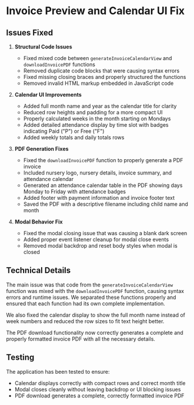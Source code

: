 # Invoice Preview and Calendar UI Fix

## Issues Fixed

1. **Structural Code Issues**
   - Fixed mixed code between `generateInvoiceCalendarView` and `downloadInvoicePDF` functions
   - Removed duplicate code blocks that were causing syntax errors
   - Fixed missing closing braces and properly structured the functions
   - Removed invalid HTML markup embedded in JavaScript code

2. **Calendar UI Improvements**
   - Added full month name and year as the calendar title for clarity
   - Reduced row heights and padding for a more compact UI
   - Properly calculated weeks in the month starting on Mondays
   - Added detailed attendance display by time slot with badges indicating Paid ("P") or Free ("F")
   - Added weekly totals and daily totals rows

3. **PDF Generation Fixes**
   - Fixed the `downloadInvoicePDF` function to properly generate a PDF invoice
   - Included nursery logo, nursery details, invoice summary, and attendance calendar
   - Generated an attendance calendar table in the PDF showing days Monday to Friday with attendance badges
   - Added footer with payment information and invoice footer text
   - Saved the PDF with a descriptive filename including child name and month

4. **Modal Behavior Fix**
   - Fixed the modal closing issue that was causing a blank dark screen
   - Added proper event listener cleanup for modal close events
   - Removed modal backdrop and reset body styles when modal is closed

## Technical Details

The main issue was that code from the `generateInvoiceCalendarView` function was mixed with the `downloadInvoicePDF` function, causing syntax errors and runtime issues. We separated these functions properly and ensured that each function had its own complete implementation.

We also fixed the calendar display to show the full month name instead of week numbers and reduced the row sizes to fit text height better.

The PDF download functionality now correctly generates a complete and properly formatted invoice PDF with all the necessary details.

## Testing

The application has been tested to ensure:
- Calendar displays correctly with compact rows and correct month title
- Modal closes cleanly without leaving backdrop or UI blocking issues
- PDF download generates a complete, correctly formatted invoice PDF
